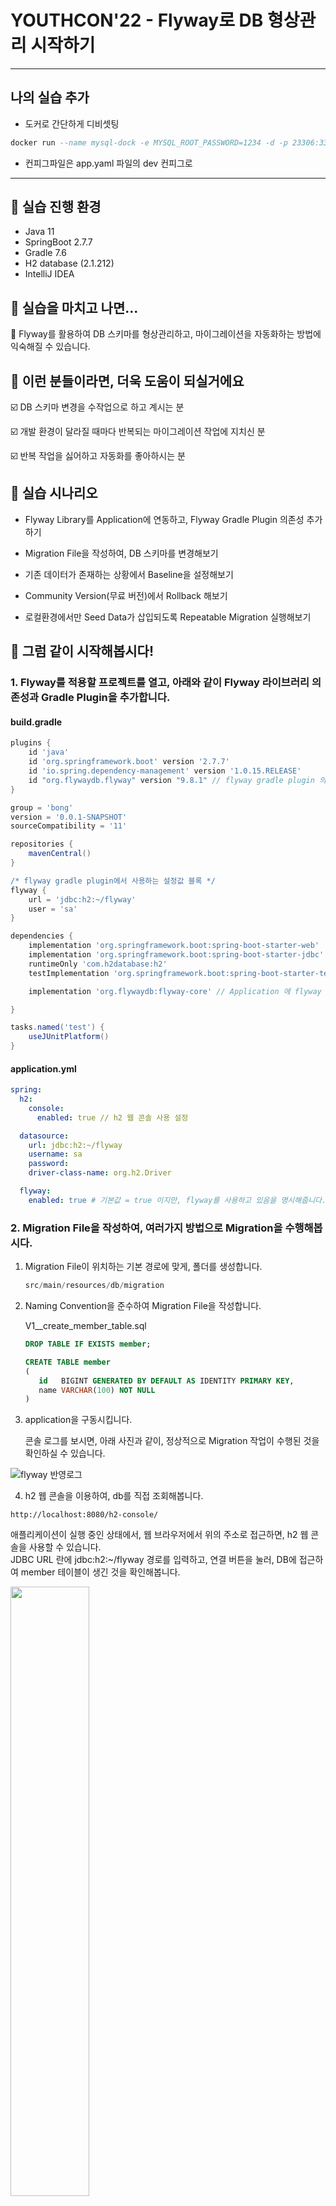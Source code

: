 # YOUTHCON'22 - Flyway로 DB 형상관리 시작하기

--------

## 나의 실습 추가

- 도커로 간단하게 디비셋팅
```sql
docker run --name mysql-dock -e MYSQL_ROOT_PASSWORD=1234 -d -p 23306:3306 mysql
```
- 컨피그파일은 app.yaml 파일의 dev 컨피그로




--------


## :pushpin: 실습 진행 환경

- Java 11
- SpringBoot 2.7.7
- Gradle 7.6
- H2 database (2.1.212)
- IntelliJ IDEA

## :pencil: 실습을 마치고 나면...

:100: Flyway를 활용하여 DB 스키마를 형상관리하고, 마이그레이션을 자동화하는 방법에 익숙해질 수 있습니다.

## :man: 이런 분들이라면, 더욱 도움이 되실거에요

:ballot_box_with_check: DB 스키마 변경을 수작업으로 하고 계시는 분

:ballot_box_with_check: 개발 환경이 달라질 때마다 반복되는 마이그레이션 작업에 지치신 분

:ballot_box_with_check: 반복 작업을 싫어하고 자동화를 좋아하시는 분

## :mag_right: 실습 시나리오

- Flyway Library를 Application에 연동하고, Flyway Gradle Plugin 의존성 추가하기

- Migration File을 작성하여, DB 스키마를 변경해보기

- 기존 데이터가 존재하는 상황에서 Baseline을 설정해보기

- Community Version(무료 버전)에서 Rollback 해보기

- 로컬환경에서만 Seed Data가 삽입되도록 Repeatable Migration 실행해보기

## :train: 그럼 같이 시작해봅시다!

### 1. Flyway를 적용할 프로젝트를 열고, 아래와 같이 Flyway 라이브러리 의존성과 Gradle Plugin을 추가합니다.

#### build.gradle

```gradle
plugins {
	id 'java'
	id 'org.springframework.boot' version '2.7.7'
	id 'io.spring.dependency-management' version '1.0.15.RELEASE'
	id "org.flywaydb.flyway" version "9.8.1" // flyway gradle plugin 의존성 추가
}

group = 'bong'
version = '0.0.1-SNAPSHOT'
sourceCompatibility = '11'

repositories {
	mavenCentral()
}

/* flyway gradle plugin에서 사용하는 설정값 블록 */
flyway {
	url = 'jdbc:h2:~/flyway'
	user = 'sa'
}

dependencies {
	implementation 'org.springframework.boot:spring-boot-starter-web'
	implementation 'org.springframework.boot:spring-boot-starter-jdbc'
	runtimeOnly 'com.h2database:h2'
	testImplementation 'org.springframework.boot:spring-boot-starter-test'

	implementation 'org.flywaydb:flyway-core' // Application 에 flyway library 의존성 추가

}

tasks.named('test') {
	useJUnitPlatform()
}
```

#### application.yml

```yml
spring:
  h2:
    console:
      enabled: true // h2 웹 콘솔 사용 설정

  datasource:
    url: jdbc:h2:~/flyway
    username: sa
    password:
    driver-class-name: org.h2.Driver

  flyway:
    enabled: true # 기본값 = true 이지만, flyway를 사용하고 있음을 명시해줍니다.
```

### 2. Migration File을 작성하여, 여러가지 방법으로 Migration을 수행해봅시다.

1. Migration File이 위치하는 기본 경로에 맞게, 폴더를 생성합니다.

   ```java
   src/main/resources/db/migration
   ```
2. Naming Convention을 준수하여 Migration File을 작성합니다.

   V1__create_member_table.sql

   ```sql
   DROP TABLE IF EXISTS member;

   CREATE TABLE member
   (
      id   BIGINT GENERATED BY DEFAULT AS IDENTITY PRIMARY KEY,
      name VARCHAR(100) NOT NULL
   )
   ```

3. application을 구동시킵니다.

   콘솔 로그를 보시면, 아래 사진과 같이, 정상적으로 Migration 작업이 수행된 것을 확인하실 수 있습니다.

![flyway 반영로그](https://user-images.githubusercontent.com/88491798/210045236-618a89d9-a1a7-4940-aab6-b49771e3c372.png)

4. h2 웹 콘솔을 이용하여, db를 직접 조회해봅니다.
```
http://localhost:8080/h2-console/
```
애플리케이션이 실행 중인 상태에서, 웹 브라우저에서 위의 주소로 접근하면, h2 웹 콘솔을 사용할 수 있습니다.  
JDBC URL 란에 jdbc:h2:~/flyway 경로를 입력하고, 연결 버튼을 눌러, DB에 접근하여 member 테이블이 생긴 것을 확인해봅니다.

<img src="https://user-images.githubusercontent.com/88491798/210050836-68503510-a66f-468e-b77f-018709e9d861.png" width="50%" height="50%">



지금까지 우리는 애플리케이션에 Flyway Library 의존성을 추가하여,
애플리케이션 부트스트랩 단계에서 Migration 작업을 수행시켜봤습니다.
이 방식은 배포환경에서 유용하게 사용할 수 있습니다.

하지만, Application을 재시작 시키지 않고 Migration 작업만 해야하는 상황도 존재합니다.
이를 위해서 Flyway Gradle Plugin을 이용하여 Migration 작업을 진행해보겠습니다.

5. V2에 해당하는 Migration File을 만듭니다.

   V2__insert_into_member.sql

   ```sql
   INSERT INTO member(name) VALUES ('최수봉');
   ```
   
주의사항
```
우리는 실습의 편의상, 로컬에 별도의 db 설치 없이 h2 database를 Embedded 모드로 사용 중입니다.
h2 DB를 embedded 모드(파일 모드)로 사용하는 경우, 멀티 커넥션이 허용되지않아 db접근에 문제가 발생할 수 있습니다.  
그러므로, 이번 실습에서는 실행 중인 어플리케이션을 먼저 종료한 다음
flyway gradle plugin을 사용하도록 합니다.
```
6. Gradle plugin으로 Migration을 수행합니다.

   아래 사진과 같이, IntelliJ 우측 상단 Gradle 탭-프로젝트명-Tasks-flyway 패키지를 보시면  
   여러 가지 Flyway 명령어를 GUI 환경에서 사용할 수 있도록 제공하고 있습니다.  
   여기서 flywayMigrate를 더블클릭하여, 마이그레이션 작업을 실행시킵니다.

   이는, 프로젝트 루트 경로에서 ./gradlew flywayMigrate 명령어를 수행한 것과 같습니다.

   <img src="https://user-images.githubusercontent.com/88491798/210045576-90a0b3e6-f56f-474d-b95d-0ccb301926cf.png" width="40%" height="40%">


7. Migration이 정상적으로 수행된 것을 확인할 수 있습니다.
   ![db입력](https://user-images.githubusercontent.com/88491798/210046364-d530f3be-c9a8-4103-ba34-70c5fd69ba3e.png)

### 3. Flyway가 형상관리를 시작할 기준점이 될 Baseline을 잡아줍니다.

1. 기존 데이터가 존재하는 프로젝트라는 시나리오 구성을 위해, flyway_schema_history 테이블을 삭제해줍니다.

2. gradle plugin에서, flywayMigrate 명령어를 실행시킵니다.

   ```java
   Found non-empty schema(s) "PUBLIC" but no schema history table. Use baseline() or set baselineOnMigrate to true to initialize the schema history table.
   ```
   migration 작업 실행시, 위와 같은 에러가 발생하는 것을 확인할 수 있습니다.  
   연동된 데이터소스에 기존 데이터는 존재하는데, 이를 관리하는 flyway_schema_history 테이블 자체가 없는 경우에는,  
   변경이력을 쌓을 시작점인 Baseline을 직접 정의해주어야 합니다.


3. flywayBaseline 명령어로, Baseline을 잡아줍니다.  

   flywayBaseline을 더블클릭하여, Baseline 생성 작업을 실행시킵니다.  
   프로젝트 루트 경로에서 ./gradlew flywayBaseline 명령어를 수행한 것과 같습니다.

   <img src="https://user-images.githubusercontent.com/88491798/210046515-8ec2b981-2d8c-44b1-b807-5dd48d09b576.png" width="40%" height="40%">


4. baseline-on-migrate 설정을 이용해, 애플리케이션 부트스트랩 단계에서 Baseline 만들기

   이번에는 Gradle plugin이 아닌, 애플리케이션 구동 시점에서 Baseline을 설정하는 방법을 알아보겠습니다.

   application.yml
   ```yml
   flyway:
     baseline-on-migrate: true # Baseline 생성이 필요한 상황에서 migration 작업 실행시, Baseline 생성부터 하겠다는 설정
   ```

   baseline-on-migrate 설정 값이 true인 상태에서,  
   애플리케이션을 구동하면, Flyway는 Baseline 생성이 필요한 상황을 스스로 판단하여,  
   flyway_schema_history 테이블을 생성하고 Baseline을 생성합니다.


5. application을 구동시킨 뒤, flyway_schema_history 테이블을 확인합니다.

   성공적으로 적용되었다면, 아래 사진과 같이 flyway_schema_history 테이블에 Baseline(기준선)이 잡힌 것을 확인할 수 있습니다.
   ![baseline](https://user-images.githubusercontent.com/88491798/209855654-acbb2cfd-2a71-47bc-8963-1b6aa6d5c241.png)

### 4. Community Version에서 Rollback 해보기

먼저, member 테이블에 age 컬럼을 추가하는 V3 마이그레이션을 작성합니다.

V3__add_age_to_member.sql

```sql
ALTER TABLE member ADD age INT DEFAULT 0;
```

정상적으로 반영된 것을 확인 할 수 있습니다.

![v3 반영](https://user-images.githubusercontent.com/88491798/210047379-c529cb7b-4fe0-4c81-98d6-4ab325edc896.png)

이제 Rollback을 해보겠습니다.  
Rollback을 하려면, 먼저 롤백 대상인 V3 마이그레이션을 보면서, 변경된 스키마 내용을 다시 되돌립니다.

아래 쿼리로, member table에 age 컬럼을 삭제합니다.

```sql
ALTER TABLE member DROP COLUMN age;
```

age 컬럼은 삭제되었지만, flyway_schema_history 테이블에는 기록이 남아있는 것을 확인할 수 있습니다.  
flyway_schema_history 테이블에서, 버전 3에 해당하는 Row를 지워줍니다.

```sql
DELETE FROM "flyway_schema_history" WHERE "version" = 3;
```


![delete](https://user-images.githubusercontent.com/88491798/210047844-842f4997-5654-48a3-b44f-a5bef317ec1f.png)

이렇게 스키마 구조도 이전 버전의 스키마 구조로 복구되었고, 변경이력 또한 삭제되었습니다.  
이렇게해서 Rollback 작업이 모두 완료되었습니다.

### 5. 로컬환경에서만 Seed Data가 삽입되도록 Repeatable Migration 실행해보기

1. application-local.yml 파일을 생성하고, location 설정을 추가합니다.

   applicaton-local.yml
   ```yml
   spring:
     flyway:
       enabled: true
       locations: classpath:db/migration, classpath:db/seed # 경로가 여러 개일 경우 쉼표(,)로 구분합니다.
   ```

2. application.yml 파일에 local profile 사용을 명시하고,  
   배포환경에서는 flyway가 동작하지 않도록 flyway.enabled 속성을 false로 바꿔줍니다.

   applicaton.yml
   ```yml
   spring:
     profiles:
       active: local # local profile 사용하기 위한 설정

   flyway:
     enabled: false # 운영환경에서 flyway가 동작하는 것을 방지하기 위하여 false로 설정
   ```

3. resources/db 하위에 Repeatable Migration File만 따로 관리할 seed 폴더를 생성합니다.
![seed폴더](https://user-images.githubusercontent.com/88491798/210048487-f075e5f5-d4a2-45be-98b7-7113c90b7118.png)

4. 아래와 같이 Repeatable Migration File을 작성해줍니다.  
   Repeatable Migration File은 File의 checksum값이 변경될 때마다 반영하는 특성을 가집니다.  
   매 회 Migration마다 data를 반복적으로 seeding하기 위해서, 주석으로 timestamp를 찍어줍니다.

   R__insert_seed_data_into_member_.sql
   ```sql
   -- ${flyway:timestamp}  # repeatable 파일이 매번 반영되도록 주석으로 timestamp를 찍는다.
   INSERT INTO member(name) VALUES ('토비');
   ```

지금까지 다양한 시나리오에서 Flyway를 이용하여 DB 스키마를 코드로 관리하는 Hands-On-Lab Session을 진행했습니다.
이번 실습만 잘 따라오셨다면, 여러분들은 이미 Flyway를 실무에 적용하여 사용하기에 충분한 수준이 된 것입니다.

2022년의 마지막 날, 마지막 발표까지, 긴 시간 Hands-On-Lab Session에 참가해주셔서 정말 감사합니다!

## BONUS

### :computer: CLI 환경에서 Flyway 명령어를 사용하고 싶다면...

아래 블로그에 Flyway CLI Tool을 설치하고, 간단히 사용하는 방법을 정리해두었으니 참고해주세요.
https://devcamus.tistory.com/29



